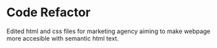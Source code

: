 # Code Refactor

Edited html and css files for marketing agency aiming to make webpage more accesible with semantic html text.


